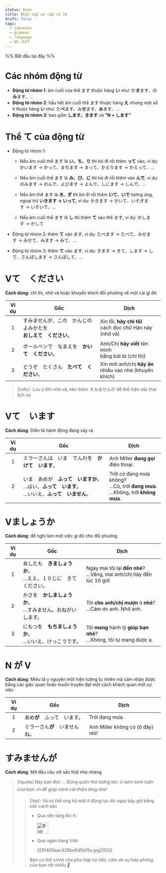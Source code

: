 ```yaml
---
status: Done
title: Nhật ngữ sơ cấp số 14
draft: false
tags:
  - japanese
  - grammar
  - language
  - N5-JLPT
---
```

%% Bắt đầu tại đây %%
# Các nhóm động từ
- **Động từ nhóm 1**: âm cuối của thể ます thuộc hàng **い** như: か**き**ます、の**み**ます、…
- **Động từ nhóm 2**: hầu hết âm cuối thể ます thuộc hàng **え** nhưng một số ít thuộc hàng **い** như: た**べ**ます、み**せ**ます、**み**ます、…
- **Động từ nhóm 3**: bao gồm **します、きます** và **“N + します”**

# Thể て của động từ
- Động từ nhóm 1:
    
    - Nếu âm cuối thể ます là **い、ち、り** thì bỏ đi rồi thêm **って** vào, ví dụ: かいます → かって、まちます → まって、かえります → かえって、…
        
    - Nếu âm cuối thể ます là **み、び、に** thì bỏ đi rồi thêm vào **んで**, ví dụ: のみます → のんで、よびます → よんで、しにます → しんで、…
        
    - Nếu âm thể ます là **き、ぎ** thì bỏ đi rồi thêm **いて、いで** tương ứng, ngoại trừ **いきます → いって**, ví dụ: かきます → かいて、いそぎます → いそいで、…
        
    - Nếu âm cuối thể ます là **し** thì thêm **て** sau thể ます, ví dụ: かします → かして
        
- Động từ nhóm 2: thêm **て** vào ます, ví dụ: たべます → たべて、みせます → みせて、みます → みて、…
    
- Động từ nhóm 3: thêm **て** vào ます, ví dụ: きます → きて、します → して、さんぽします → さんぽして、…

# Vて　ください
**Cách dùng**: chỉ thị, nhờ vả hoặc khuyến khích đối phương về một cái gì đó

| Ví dụ | Gốc                                                                      | Dịch                                                         |
|:-----:| ------------------------------------------------------------------------ | ------------------------------------------------------------ |
|   1   | すみませんが、この　かんじの　よみかたを　  <br>**おしえて　ください**。 | Xin lỗi, **hãy chỉ tôi**  <br>cách đọc chữ Hán này (nhờ vả)  |
|   2   | ボールペンで　なまえを　**かいて　ください**。                           | Anh/Chị **hãy viết** tên mình  <br>bằng bút bi (chỉ thị)     |
|   3   | どうぞ　たくさん　**たべて　ください**。                                 | Xin mời anh/chị **hãy ăn**  <br>nhiều vào nhé (khuyến khích) |

> [!info]- Lưu ý
> Khi nhờ vả, nên thêm すみませんが để thể hiện sắc thái lịch sự

# Vて　います
**Cách dùng**: Diễn tả hành động đang xảy ra

| Ví dụ | Gốc                                                                | Dịch                                                                                  |
| :---: | ------------------------------------------------------------------ | ------------------------------------------------------------------------------------- |
|   1   | ミラーさんは　いま　でんわを　**かけて　います**。                                        | Anh Miller **đang gọi**  <br>điện thoại.                                              |
|   2   | いま　あめが　**ふって　いますか**。  <br>…はい、**ふって　います**。  <br>…いいえ、**ふって　いません**。 | Trời có đang mưa không?  <br>…Có, trời **đang mưa.**  <br>…Không, trời **không mưa**. |

# Vましょうか
**Cách dùng**: đề nghị làm một việc gì đó cho đối phương

| Ví dụ | Gốc                                                                 | Dịch                                                                      |
|:-----:| ------------------------------------------------------------------- | ------------------------------------------------------------------------- |
|   1   | あしたも　**きましょうか**。  <br>…ええ、１０じに　きて　ください。 | Ngày mai tôi lại **đến nhé**?  <br>…Vâng, mai anh/chị hãy đến lúc 10 giờ. |
|   2   | かさを　**かしましょうか**。  <br>…すみません。おねがいします。     | Tôi **cho anh/chị mượn** ô **nhé**?  <br>…Cảm ơn anh. Nhờ anh.            |
|   3   | にもつを　**もちましょうか**。  <br>…いいえ、けっこうです。         | Tôi **mang** hành lý **giúp bạn nhé**?  <br>…Không, tôi tự mang được ạ.   |

# N が V
**Cách dùng**: Miêu tả y nguyên một hiện tượng tự nhiên mà cảm nhận được bằng các giác quan hoặc muốn truyền đạt một cách khách quan một sự việc

| Ví dụ | Gốc               | Dịch                             |
| :---: | ----------------- | -------------------------------- |
|   1   | あめ**が**　ふって　います。  | Trời đang mưa.                   |
|   2   | ミラーさん**が**　いませんね。 | Anh Miller không có (ở đây) nhỉ! |

# すみませんが
**Cách dùng**: Mở đầu câu với sắc thái nhẹ nhàng

> [!quote] Này bạn đọc ...
> *Đừng quên thả tương tác 👍 kèm bình luận của bạn ✍️ để giúp mình cải thiện blog nhé!* 
> > [!tip]- Và có thể ủng hộ một ít động lực đó ngay bây giờ bằng các cách sau
> > - Qua nền tảng Ko-fi:
> > 
> >   <a href='https://ko-fi.com/M4M111S8CI' target='_blank'><img height='36' style='border:0px;height:36px;' src='https://storage.ko-fi.com/cdn/kofi3.png?v=3' border='0' alt='Buy Me a Coffee at ko-fi.com' /></a>
> > - Qua ngân hàng Việt:
> >   
> >   ![[91405bac428be6d5bf9a.jpg|250]]
> > 
> > *Bạn có thể chỉnh cho phù hợp túi tiền, cảm ơn sự hào phóng của bạn rất nhiều 🥰*
